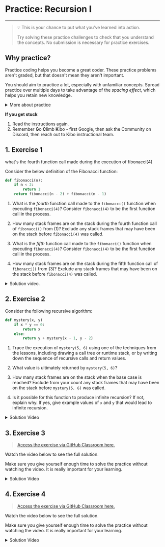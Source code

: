 # Practice: Recursion I

---

> 💡 This is your chance to put what you've learned into action.
>
> Try solving these practice challenges to check that you understand the concepts.
> No submission is necessary for practice exercises.

## Why practice?

Practice coding helps you become a great coder. These practice problems aren't
graded, but that doesn't mean they aren't important.

You should aim to practice a lot, especially with unfamiliar concepts. Spread practice over multiple days to take advantage of the _spacing effect_, which helps you retain new knowledge.

<details><summary>More about practice</summary>

Practice helps you understand what you know, and what you don't know. It can be easy to trick yourself into thinking you understand something when you
do not -- or that you don't understand when you do. Practicing by writing code
or debugging code will help you find out what you really understand, and where
you are still confused.

Practice helps build confidence in your coding. The more programs you write, and
the more problems you solve, the more you learn that you are a capable coder and
problem-solver.

Practice doesn't always feel good - sometimes you'll be stumped! But, practice
shouldn't feel super frustrating either. If you find yourself getting angry at
yourself or the code, it's a good time to take a break and ask for help.

The **solutions** to each challenge are available, and you can view a video of the solution below each challenge.

* Try to go through the whole challenge without using the solution.
* If you can’t do the challenge without looking the solution, it means you don’t understand the material well enough yet.
* Try the next practice challenges without looking at the solution. If you need more practice challenges, reach out on Discord.

</details>

<aside>

**If you get stuck**
1. Read the instructions again.
2. Remember **G**o **C**limb **K**ibo - first Google, then ask the Community on Discord, then reach out to Kibo instructional team.

</aside>

## 1. Exercise 1

what's the fourth function call made during the execution of fibonacci(4)

Consider the below definition of the Fibonacci function:

```python
def fibonacci(n):
    if n < 2:
        return 1
    return fibonacci(n - 2) + fibonacci(n - 1)
```

1. What is the *fourth* function call made to the `fibonacci()` function when executing `fibonacci(4)`? Consider `fibonacci(4)` to be the first function call in the process.

2. How many stack frames are on the stack during the fourth function call of `fibonacci()` from (1)? Exclude any stack frames that may have been on the stack before `fibonacci(4)` was called.

3. What is the *fifth* function call made to the `fibonacci()` function when executing `fibonacci(4)`? Consider `fibonacci(4)` to be the first function call in the process.

4. How many stack frames are on the stack during the fifth function call of `fibonacci()` from (3)? Exclude any stack frames that may have been on the stack before `fibonacci(4)` was called.

<details><summary>Solution video.</summary>

> VIDEO. Solution video.

</details>

## 2. Exercise 2

Consider the following recursive algorithm:

```python
def mystery(x, y)
    if x * y == 0:
        return x
    else:
        return y + mystery(x - 1, y - 2)
```

1. Trace the execution of `mystery(5, 6)` using one of the techniques from the lessons, including drawing a call tree or runtime stack, or by writing down the sequence of recursive calls and return values.

2. What value is ultimately returned by `mystery(5, 6)`?

3. How many stack frames are on the stack when the base case is reached? Exclude from your count any stack frames that may have been on the stack before `mystery(5, 6)` was called.

4. Is it possible for this function to produce infinite recursion? If not, explain why. If yes, give example values of `x` and `y` that would lead to infinite recursion.

<details><summary>Solution Video</summary>

> VIDEO. Solution video.

</details>

## 3. Exercise 3

> [Access the exercise via GitHub Classroom here.](https://github.com/kiboschool/recursion-practice)

Watch the video below to see the full solution.

Make sure you give yourself enough time to solve the practice without watching the video. It is really important for your learning.

<details><summary>Solution Video</summary>

> VIDEO. Solution video.

</details>

## 4. Exercise 4

> [Access the exercise via GitHub Classroom here.](https://github.com/kiboschool/recursive-print)

Watch the video below to see the full solution.

Make sure you give yourself enough time to solve the practice without watching the video. It is really important for your learning.

<details><summary>Solution Video</summary>

> VIDEO. Solution video.

</details>
